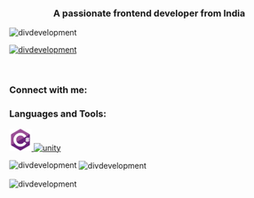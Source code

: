 <h3 align="center">A passionate frontend developer from India</h3>

<p align="left"> <img src="https://komarev.com/ghpvc/?username=divdevelopment&label=Profile%20views&color=0e75b6&style=flat" alt="divdevelopment" /> </p>

<p align="left"> <a href="https://github.com/ryo-ma/github-profile-trophy"><img src="https://github-profile-trophy.vercel.app/?username=divdevelopment" alt="divdevelopment" /></a> </p>

<p align="left"> <a href="https://twitter.com/" target="blank"><img src="https://img.shields.io/twitter/follow/?logo=twitter&style=for-the-badge" alt="" /></a> </p>

<h3 align="left">Connect with me:</h3>
<p align="left">
</p>

<h3 align="left">Languages and Tools:</h3>
<p align="left"> <a href="https://www.w3schools.com/cs/" target="_blank" rel="noreferrer"> <img src="https://raw.githubusercontent.com/devicons/devicon/master/icons/csharp/csharp-original.svg" alt="csharp" width="40" height="40"/> </a> <a href="https://unity.com/" target="_blank" rel="noreferrer"> <img src="https://www.vectorlogo.zone/logos/unity3d/unity3d-icon.svg" alt="unity" width="40" height="40"/> </a> </p>

<p><img align="left" src="https://github-readme-stats.vercel.app/api/top-langs?username=divdevelopment&show_icons=true&locale=en&layout=compact" alt="divdevelopment" /></p>

<p>&nbsp;<img align="center" src="https://github-readme-stats.vercel.app/api?username=divdevelopment&show_icons=true&locale=en" alt="divdevelopment" /></p>

<p><img align="center" src="https://github-readme-streak-stats.herokuapp.com/?user=divdevelopment&" alt="divdevelopment" /></p>
